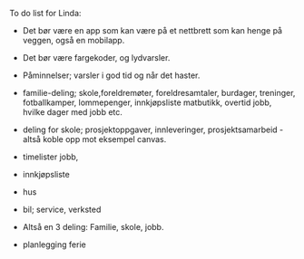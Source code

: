 To do list for Linda:


- Det bør være en app som kan være på et nettbrett som kan henge på veggen, også en mobilapp. 

- Det bør være fargekoder, og lydvarsler. 

- Påminnelser; varsler i god tid og når det haster. 

- familie-deling;  skole,foreldremøter, foreldresamtaler, burdager, treninger, fotballkamper, lommepenger, innkjøpsliste matbutikk, overtid jobb, hvilke dager med jobb etc. 

- deling for skole; prosjektoppgaver, innleveringer, prosjektsamarbeid - altså koble opp mot eksempel canvas.

- timelister jobb, 

- innkjøpsliste 

- hus

- bil; service, verksted

- Altså en 3 deling: Familie, skole, jobb.

- planlegging ferie